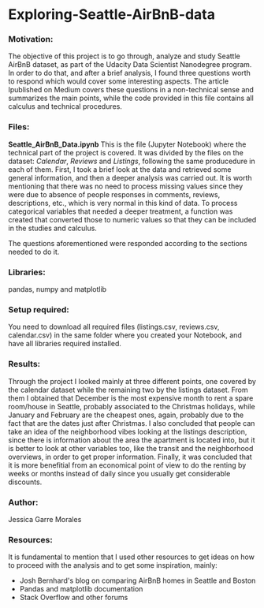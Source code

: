 # Exploring-Seattle-AirBnB-data

### Motivation:
The objective of this project is to go through, analyze and study Seattle AirBnB dataset, as part of the Udacity Data Scientist Nanodegree program. In order to do that, and after a brief analysis, I found three questions worth to respond which would cover some interesting aspects. The article Ipublished on Medium covers these questions in a non-technical sense and summarizes the main points, while the code provided in this file contains all calculus and technical procedures. 

### Files:
**Seattle_AirBnB_Data.ipynb**
This is the file (Jupyter Notebook) where the technical part of the project is covered. It was divided by the files on the dataset: *Calendar*, *Reviews* and *Listings*, following the same producedure in each of them. First, I took a brief look at the data and retrieved some general information, and then a deeper analysis was carried out. It is worth mentioning that there was no need to process missing values since they were due to absence of people responses in comments, reviews, descriptions, etc., which is very normal in this kind of data. To process categorical variables that needed a deeper treatment, a function was created that converted those to numeric values so that they can be included in the studies and calculus.

The questions aforementioned were responded according to the sections needed to do it. 

### Libraries:
pandas, numpy and matplotlib

### Setup required:
You need to download all required files (listings.csv, reviews.csv, calendar.csv) in the same folder where you created your Notebook, and have all libraries required installed. 

### Results:
Through the project I looked mainly at three different points, one covered by the calendar dataset while the remaining two by the listings dataset. From them I obtained that December is the most expensive month to rent a spare room/house in Seattle, probably associated to the Christmas holidays, while January and February are the cheapest ones, again, probably due to the fact that are the dates just after Christmas. I also concluded that people can take an idea of the neighborhood vibes looking at the listings description, since there is information about the area the apartment is located into, but it is better to look at other variables too, like the transit and the neighborhood overviews, in order to get proper information. Finally, it was concluded that it is more benefitial from an economical point of view to do the renting by weeks or months instead of daily since you usually get considerable discounts. 

### Author:
Jessica Garre Morales

### Resources:
It is fundamental to mention that I used other resources to get ideas on how to proceed with the analysis and to get some inspiration, mainly: 
* Josh Bernhard's blog on comparing AirBnB homes in Seattle and Boston
* Pandas and matplotlib documentation 
* Stack Overflow and other forums 

